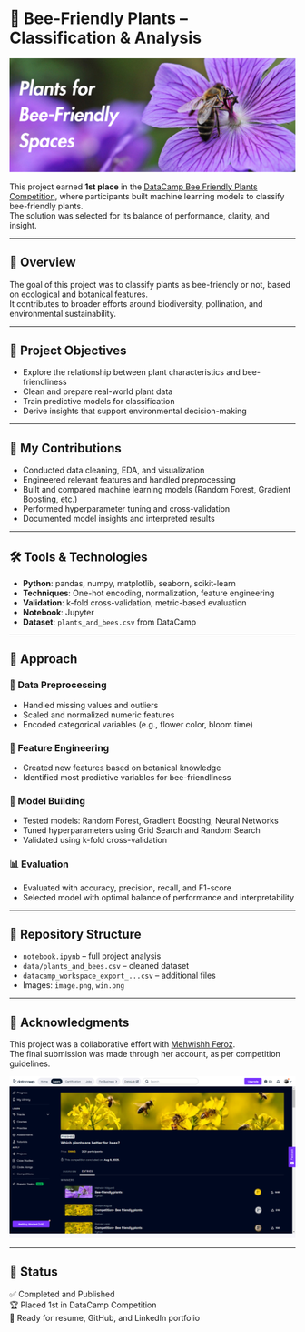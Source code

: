 # 🐝 Bee-Friendly Plants – Classification & Analysis

![Bee Friendly Plants](image.png)

This project earned **1st place** in the [DataCamp Bee Friendly Plants Competition](https://app.datacamp.com/learn/competitions/bee-friendly-plants), where participants built machine learning models to classify bee-friendly plants.  
The solution was selected for its balance of performance, clarity, and insight.

---

## 🌸 Overview

The goal of this project was to classify plants as bee-friendly or not, based on ecological and botanical features.  
It contributes to broader efforts around biodiversity, pollination, and environmental sustainability.

---

## 🎯 Project Objectives

- Explore the relationship between plant characteristics and bee-friendliness
- Clean and prepare real-world plant data
- Train predictive models for classification
- Derive insights that support environmental decision-making

---

## 🧠 My Contributions

- Conducted data cleaning, EDA, and visualization
- Engineered relevant features and handled preprocessing
- Built and compared machine learning models (Random Forest, Gradient Boosting, etc.)
- Performed hyperparameter tuning and cross-validation
- Documented model insights and interpreted results

---

## 🛠 Tools & Technologies

- **Python**: pandas, numpy, matplotlib, seaborn, scikit-learn  
- **Techniques**: One-hot encoding, normalization, feature engineering  
- **Validation**: k-fold cross-validation, metric-based evaluation  
- **Notebook**: Jupyter  
- **Dataset**: `plants_and_bees.csv` from DataCamp

---

## 🔬 Approach

### 🔧 Data Preprocessing
- Handled missing values and outliers
- Scaled and normalized numeric features
- Encoded categorical variables (e.g., flower color, bloom time)

### 🧩 Feature Engineering
- Created new features based on botanical knowledge
- Identified most predictive variables for bee-friendliness

### 🤖 Model Building
- Tested models: Random Forest, Gradient Boosting, Neural Networks
- Tuned hyperparameters using Grid Search and Random Search
- Validated using k-fold cross-validation

### 📊 Evaluation
- Evaluated with accuracy, precision, recall, and F1-score
- Selected model with optimal balance of performance and interpretability

---

## 📁 Repository Structure

- `notebook.ipynb` – full project analysis  
- `data/plants_and_bees.csv` – cleaned dataset  
- `datacamp_workspace_export_...csv` – additional files  
- Images: `image.png`, `win.png`

---

## 🙏 Acknowledgments

This project was a collaborative effort with [Mehwishh Feroz](https://github.com/MehwishhFeroz).  
The final submission was made through her account, as per competition guidelines.

![DataCamp Winner](win.png)

---

## 📌 Status

✅ Completed and Published  
🏆 Placed 1st in DataCamp Competition  
📂 Ready for resume, GitHub, and LinkedIn portfolio
